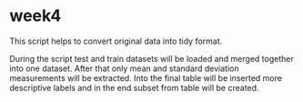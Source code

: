 # week4
This script helps to convert original data into tidy format.

During the script test and train datasets will be loaded and merged together into one dataset. After that only mean and standard deviation measurements will be extracted. Into the final table will be inserted more descriptive labels and in the end subset from table will be created.
